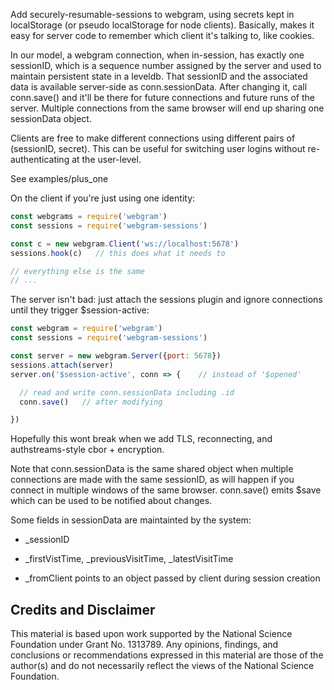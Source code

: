 
Add securely-resumable-sessions to webgram, using secrets kept in
localStorage (or pseudo localStorage for node clients).  Basically,
makes it easy for server code to remember which client it's talking
to, like cookies.

In our model, a webgram connection, when in-session, has exactly one
sessionID, which is a sequence number assigned by the server and used
to maintain persistent state in a leveldb.  That sessionID and the
associated data is available server-side as conn.sessionData. After
changing it, call conn.save() and it'll be there for future
connections and future runs of the server.  Multiple connections from
the same browser will end up sharing one sessionData object.

Clients are free to make different connections using different pairs
of (sessionID, secret).  This can be useful for switching user logins
without re-authenticating at the user-level.

See examples/plus_one

On the client if you're just using one identity:

```js
const webgrams = require('webgram')
const sessions = require('webgram-sessions')

const c = new webgram.Client('ws://localhost:5678')
sessions.hook(c)   // this does what it needs to

// everything else is the same
// ...
```

The server isn't bad: just attach the sessions plugin and ignore
connections until they trigger $session-active:

```js
const webgram = require('webgram')
const sessions = require('webgram-sessions')

const server = new webgram.Server({port: 5678})
sessions.attach(server)
server.on('$session-active', conn => {    // instead of '$opened'

  // read and write conn.sessionData including .id
  conn.save()   // after modifying

})

```

Hopefully this wont break when we add TLS, reconnecting, and
authstreams-style cbor + encryption.

Note that conn.sessionData is the same shared object when multiple
connections are made with the same sessionID, as will happen if you
connect in multiple windows of the same browser.  conn.save() emits
$save which can be used to be notified about changes.

Some fields in sessionData are maintainted by the system:

* _sessionID

* _firstVistTime, _previousVisitTime, _latestVisitTime

* _fromClient points to an object passed by client during session
creation

## Credits and Disclaimer

This material is based upon work supported by the National Science
Foundation under Grant No. 1313789.  Any opinions, findings, and
conclusions or recommendations expressed in this material are those of
the author(s) and do not necessarily reflect the views of the National
Science Foundation.
